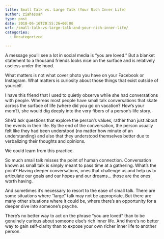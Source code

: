 ```yaml
---
title: Small Talk vs. Large Talk (Your Rich Inner Life)
author: ziahassan
type: post
date: 2018-06-16T20:55:26+00:00
url: /small-talk-vs-large-talk-and-your-rich-inner-life/
categories:
  - Uncategorized

---
```

A message you’ll see a lot in social media is “you are loved.” But a blanket statement to a thousand friends looks nice on the surface and is relatively useless under the hood.

What matters is not what cover photo you have on your Facebook or Instagram. What matters is curiosity about those things that exist outside of yourself.

I have this friend that I used to quietly observe while she had conversations with people. Whereas most people have small talk conversations that skate across the surface of life (where did you go on vacation? How’s your mom?), she would dig deeply into the very fibers of a person’s life story. 

She’d ask questions that explore the person’s values, rather than just about the events in their life. By the end of the conversation, the person usually felt like they had been understood (no matter how minute of an understanding) and also that they understood themselves better due to verbalizing their thoughts and opinions. 

We could learn from this practice.

So much small talk misses the point of human connection. Conversation known as small talk is simply meant to pass time at a gathering. What’s the point? Having deeper conversations, ones that challenge us and help us to articulate our goals and our hopes and our dreams… those are the ones worth having.

And sometimes it’s necessary to resort to the ease of small talk. There are some situations where “large” talk may not be appropriate. But there are many other situations where it could be, where there’s an opportunity for a deeper dive into someone’s psyche.

There’s no better way to act on the phrase “you are loved” than to be genuinely curious about someone else’s rich inner life. And there’s no better way to gain self-clarity than to expose your own richer inner life to another person.